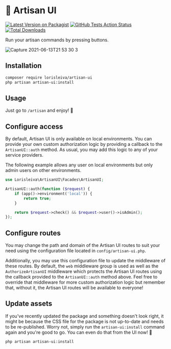 # 🧰 Artisan UI

[![Latest Version on Packagist](https://img.shields.io/packagist/v/lorisleiva/artisan-ui.svg)](https://packagist.org/packages/lorisleiva/artisan-ui)
[![GitHub Tests Action Status](https://img.shields.io/github/workflow/status/lorisleiva/package-artisan-ui-laravel/Tests?label=tests)](https://github.com/lorisleiva/package-artisan-ui-laravel/actions?query=workflow%3ATests+branch%3Amain)
[![Total Downloads](https://img.shields.io/packagist/dt/lorisleiva/artisan-ui.svg)](https://packagist.org/packages/lorisleiva/artisan-ui)

Run your artisan commands by pressing buttons.

![Capture 2021-06-13T21 53 30 3](https://user-images.githubusercontent.com/3642397/121821698-724ef200-cc92-11eb-8645-f3a877bc2ec6.gif)


## Installation

```sh
composer require lorisleiva/artisan-ui
php artisan artisan-ui:install
```

## Usage

Just go to `/artisan` and enjoy! 🌺

## Configure access

By default, Artisan UI is only available on local environments. You can provide your own custom authorization logic by providing a callback to the `ArtisanUI::auth` method. As usual, you may add this logic to any of your service providers.

The following example allows any user on local environments but only admin users on other environments.

```php
use Lorisleiva\ArtisanUI\Facades\ArtisanUI;

ArtisanUI::auth(function ($request) {
    if (app()->environment('local')) {
        return true;
    }

    return $request->check() && $request->user()->isAdmin();
});
```

## Configure routes

You may change the path and domain of the Artisan UI routes to suit your need using the configuration file located in `config/artisan-ui.php`.

Additionally, you may use this configuration file to update the middleware of these routes. By default, the `web` middleware group is used as well as the `AuthorizeArtisanUI` middleware which protects the Artisan UI routes using the callback provided to the `ArtisanUI::auth` method above. Feel free to override that middleware for more custom authorization logic but remember that, without it, the Artisan UI routes will be available to everyone!

## Update assets

If you've recently updated the package and something doesn't look right, it might be because the CSS file for the package is not up-to-date and needs to be re-published. Worry not, simply run the `artisan-ui:install` command again and you're good to go. You can even do that from the UI now! 🤯

```sh
php artisan artisan-ui:install
```
